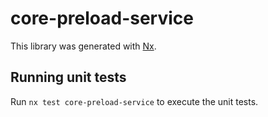 # core-preload-service

This library was generated with [Nx](https://nx.dev).

## Running unit tests

Run `nx test core-preload-service` to execute the unit tests.
